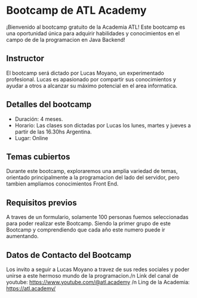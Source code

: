 # Bootcamp  de ATL Academy
 
¡Bienvenido al bootcamp gratuito de la Academia ATL! Este bootcamp es una oportunidad única para adquirir habilidades y conocimientos en el campo de de la programacion en Java Backend!

## Instructor

El bootcamp será dictado por Lucas Moyano, un experimentado profesional. Lucas es apasionado por compartir sus conocimientos y ayudar a otros a alcanzar su máximo potencial en el area informatica.

## Detalles del bootcamp

- Duración: 4 meses.
- Horario: Las clases son dictadas por Lucas los lunes, martes y jueves a partir de las 16.30hs Argentina.
- Lugar: Online

## Temas cubiertos

Durante este bootcamp, exploraremos una amplia variedad de temas, orientado principalmente a la programacion del lado del servidor, pero tambien ampliamos conocimientos Front End.

## Requisitos previos

A traves de un formulario, solamente 100 personas fuemos seleccionadas para poder realizar este Bootcamp. Siendo la primer grupo de este Bootcamp y comprendiendo que cada año este numero puede ir aumentando.

## Datos de Contacto del Bootcamp

Los invito a seguir a Lucas Moyano a travez de sus redes sociales y poder unirse a este hermoso mundo de la programacion./n
Link del canal de youtube: https://www.youtube.com/@atl.academy /n
Ling de la Academia: https://atl.academy/ 



